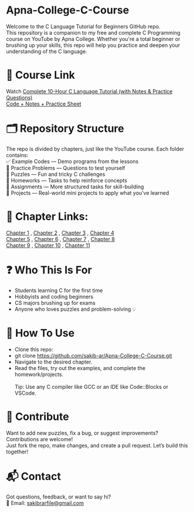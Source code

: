 # Apna-College-C-Course
Welcome to the C Language Tutorial for Beginners GitHub repo.<br>
This repository is a companion to my free and complete C Programming course on YouTube by Apna College. Whether you're a total beginner or brushing up your skills, this repo will help you practice and deepen your understanding of the C language.

# 🔗 Course Link
Watch [Complete 10-Hour C Language Tutorial (with Notes & Practice Questions)](https://youtu.be/irqbmMNs2Bo?si=PvkHyuxhYqFLLe9e)<br>
[Code + Notes + Practice Sheet](https://drive.google.com/drive/folders/1SEfL7Yw3nJfVLToz9MAuAm2_NoCCk1qD)


# 🗂️ Repository Structure
The repo is divided by chapters, just like the YouTube course. Each folder contains:<br>
    ✅ Example Codes — Demo programs from the lessons<br>
    🧩 Practice Problems — Questions to test yourself<br>
    🧠 Puzzles — Fun and tricky C challenges<br>
    📝 Homeworks — Tasks to help reinforce concepts<br>
    🧪 Assignments — More structured tasks for skill-building<br>
    🚀 Projects — Real-world mini projects to apply what you’ve learned<br>

# 🔗 Chapter Links:
[Chapter 1]() , [Chapter 2]() , [Chapter 3]() , [Chapter 4]()<br>
[Chapter 5]() , [Chapter 6]() , [Chapter 7]() , [Chapter 8]()<br>
[Chapter 9]() , [Chapter 10]() , [Chapter 11]()

# ❓ Who This Is For
- Students learning C for the first time
- Hobbyists and coding beginners
- CS majors brushing up for exams
- Anyone who loves puzzles and problem-solving 💡

# 📌 How To Use
- Clone this repo:<br>
- git clone https://github.com/sakib-ar/Apna-College-C-Course.git
- Navigate to the desired chapter.
- Read the files, try out the examples, and complete the homework/projects.
<br><br>Tip: Use any C compiler like GCC or an IDE like Code::Blocks or VSCode.

# 🤝 Contribute
Want to add new puzzles, fix a bug, or suggest improvements? Contributions are welcome!<br>
Just fork the repo, make changes, and create a pull request. Let’s build this together!

# 📬 Contact
Got questions, feedback, or want to say hi?<br>
📧 Email: sakibrarfile@gmail.com